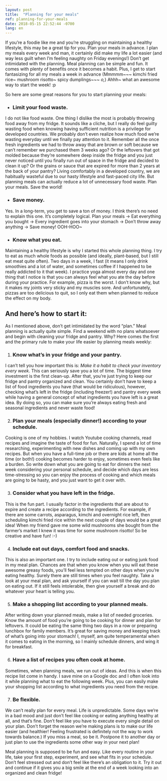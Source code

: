 ```yaml
---
layout: post
title:  "Planning for your meals"
ref: planning-for-your-meals
date: 2018-05-15 22:52:44 -0700
lang: en
---
```


If you’re a foodie like me and you’re struggling on maintaining a healthy lifestyle, this may be a great tip for you. Plan your meals in advance. I plan my meals every week and man, it certainly did make my life a lot easier (and way less guilt when I’m feeling naughty on Friday evenings!) Don’t get intimidated with the planning. Meal planning can be simple and fun. It comes with plenty of benefits once it becomes a habit. Plus, I get to start fantasizing for all my meals a week in advance (Mmmmm~~~ kimchi fried rice~ mushroom risotto~ spicy dumplings~~~ *o,*)  Ahhh~ what an awesome way to start the week! :p

So here are some great reasons for you to start planning your meals:

- ### Limit your food waste.
I do not like food waste. One thing I dislike the most is probably throwing food away from my fridge. It sounds like a cliche, but I really do feel guilty wasting food when knowing having sufficient nutrition is a privilege for developed countries. We probably don’t even realize how much food we’re wasting everyday until we finally pay attention to it. Remember all the once fresh ingredients we had to throw away that are brown or soft because we can’t remember we purchased them 3 weeks ago? Or the leftovers that got molded because they’re somewhere deep inside the fridge and you just never noticed until you finally run out of space in the fridge and decided to clean it up? Or the grains or sauce that are expired for more than 2 years at the back of your pantry? Living comfortably in a developed country, we are habitually wasteful due to our hasty lifestyle and fast-paced city life. But planning meals can actually reduce a lot of unnecessary food waste.
Plan your meals. Save the world!

- ### Save money.
Yes. In a long-term, you get to save a ton of money. I think there’s no need to explain this one. It’s completely logical. Plan your meals -> Eat everything you bought -> Every ingredient goes into your stomach -> Don’t throw away anything -> Save money! OOH-HOO~

- ### Know what you eat.
Maintaining a healthy lifestyle is why I started this whole planning thing. I try to eat as much whole foods as possible (and ideally, plant-based, but I still eat meat quite often). Two days in a week, I fast (it means I only drink smoothies and a lot of water, and sometimes coffee if I happened to be really addicted to it that week). I practice yoga almost every day and one thing that I notice is that you can always feel what you ate the day before during your practice. For example, pizza is the worst. I don’t know why, but it makes my joints very sticky and my muscles sore. And unfortunately, pizzas are too delicious to quit, so I only eat them when planned to reduce the effect on my body.

## And here’s how to start it:
As I mentioned above, don’t get intimidated by the word “plan.” Meal planning is actually quite simple. Find a weekend with no plans whatsoever and begin with cleaning your fridge and pantry. Why? Here comes the first and the primary rule to make your life easier by planning meals weekly:

1. ### Know what’s in your fridge and your pantry.
I can’t tell you how important this is: _Make it a habit to check your inventory every week_. This can seriously save you a lot of time. The biggest time investment is the first clean-up. After that, you’re just trying to keep our fridge and pantry organized and clean. You certainly don’t have to keep a list of food ingredients you have (that would be ridiculous), however, checking what’s left in the fridge (including freezer!) and pantry every week while having a general concept of what ingredients you have left is a great idea. By doing so, you can make sure you’re always eating fresh and seasonal ingredients and never waste food!

2. ### Plan your meals (especially dinner!) according to your schedule.
Cooking is one of my hobbies. I watch Youtube cooking channels, read recipes and imagine the taste of food for fun. Naturally, I spend a lot of time researching, experimenting with new dishes and coming up with my own recipes. But when you have a full-time job or there are kids at home all the time (or both!) cooking becomes harder to enjoy, sometimes even feels like a burden. So write down what you are going to eat for dinners the next week considering your personal schedule, and decide which days are less time-stressing so you can enjoy the process of cooking and which meals are going to be hasty, and you just want to get it over with.

3. ### Consider what you have left in the fridge.
This is the fun part. I usually factor in the ingredients that are about to expire and create a recipe according to the ingredients. For example, if there are some carrots, asparagus, kimchi and overnight rice left, then scheduling kimchi fried rice within the next couple of days would be a great idea! When my friend gave me some wild mushrooms she bought from the farmer’s market I knew it was time for some mushroom risotto! So be creative and have fun! :-)

4. ### Include eat out days, comfort food and snacks.
This is also an important one. I try to include eating out or eating junk food in my meal plan. Chances are that when you know when you will eat these awesome greasy foods, you’ll feel less tempted on other days when you’re eating healthy. Surely there are still times when you feel naughty. Take a look at your meal plan, and ask yourself if you can wait till the day you plan on eating out. If it still feels intolerable, then give yourself a break and do whatever your heart is telling you.

5. ### Make a shopping list according to your planned meals.
After writing down your planned meals, make a list of needed groceries. Know the amount of food you’re going to be cooking for dinner and plan for leftovers. It could be eating the same thing two days in a row or preparing lunchbox for family members. It’s great for saving money and keeping track of what’s going into your stomach! I, myself, am quite temperamental when it comes to eating in the morning, so I mainly schedule dinners, and wing it for breakfast.

6. ### Have a list of recipes you often cook at home.
Sometimes, when planning meals, we run out of ideas. And this is when this recipe list come in handy. I save mine on a Google doc and I often look into it while planning what to eat the following week. Plus, you can easily make your shopping list according to what ingredients you need from the recipe.

7. ### Be flexible.
We can’t really plan for every meal. Life is unpredictable. Some days we’re in a bad mood and just don’t feel like cooking or eating anything healthy at all, and that’s fine. Don’t feel like you have to execute every single detail on your plan. Don’t forget the reason we’re making plans is to make our life easier (and healthier! Feeling frustrated is definitely not the way to work towards balance.) If you miss a meal, so be it. Postpone it to another day or just plan to use the ingredients some other way in your next plan!

Meal planning is supposed to be fun and easy. Like every routine in your life, take your first step, experiment, and see what fits in your schedule. Don’t feel stressed out and don’t feel like there’s an obligation to it. Try it out and continue if it gives you a big smile at the end of a week looking into an organized and clean fridge!
